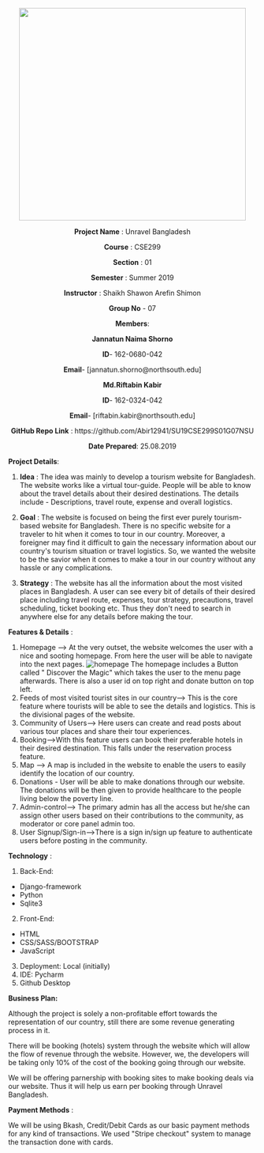 <html><body><p align="center">
  <img width="460" height="430" src="https://elmsprodcdnendpoint.azureedge.net/attachments/15/2bfe67c5-2678-e011-969d-0030487d8897/46f5b6ce-3ea8-47ed-8444-80b87ed980cd.png">
</p>

<p align ="center"><b>Project Name</b> : Unravel Bangladesh</p>

<p align ="center"><b>Course</b> : CSE299</p>

<p align ="center"><b>Section</b> : 01</p>

<p align ="center"><b>Semester</b> : Summer 2019</p>

<p align ="center"><b>Instructor</b> : Shaikh Shawon Arefin Shimon</p>

<p align ="center"><b>Group No</b> - 07</p>

<p align ="center"><b>Members</b>:</p>

<p align ="center"><b>Jannatun Naima Shorno</b></p>

<p align ="center"><b>ID</b>- 162-0680-042</p>

<p align ="center"><b>Email</b>- [jannatun.shorno@northsouth.edu]</p>

<p align ="center"><b>Md.Riftabin Kabir</b></p>

<p align ="center"><b>ID</b>- 162-0324-042</p>

<p align ="center"><b>Email</b>- [riftabin.kabir@northsouth.edu]</p>

 <p align ="center"><b>GitHub Repo Link</b> : https://github.com/Abir12941/SU19CSE299S01G07NSU</p>

<p align ="center"><b>Date Prepared</b>: 25.08.2019</p>
</body>
</html>


**Project Details**:

1.  **Idea** :  The idea was mainly to develop a tourism website for Bangladesh. The website works like a virtual tour-guide. People will be able to know about the travel details about their desired destinations. The details include - Descriptions, travel route, expense and overall logistics.

1.  **Goal** : The website is focused on being the first ever purely tourism-based website for Bangladesh. There is no specific website for a traveler to hit when it comes to tour in our country. Moreover, a foreigner may find it difficult to gain the necessary information about our country&#39;s tourism situation or travel logistics. So, we wanted the website to be the savior when it comes to make a tour in our country without any hassle or any complications.

1.  **Strategy** : The website has all the information about the most visited places in Bangladesh. A user can see every bit of details of their desired place including travel route, expenses, tour strategy, precautions, travel scheduling, ticket booking etc. Thus they don&#39;t need to search in anywhere else for any details before making the tour.


**Features & Details** :
1. Homepage --> At the very outset, the website welcomes the user with a nice and sooting homepage. From here the user will be able to navigate into the next pages.
![homepage](https://user-images.githubusercontent.com/26319280/63650785-59e5ae80-c770-11e9-9eb3-0d70dbf7ec0d.PNG)
The homepage includes a Button called " Discover the Magic" which takes the user to the menu page afterwards. There is also a user id on top right and donate button on top left.
2. Feeds of most visited tourist sites in our country--> This is the core feature where tourists will be able to see the details and logistics. This is the divisional pages of the website.
3. Community of Users--> Here users can create and read posts about various tour places and share their tour experiences.
4. Booking-->With this feature users can book their preferable hotels in their desired destination. This falls under the reservation process feature.
5. Map --> A map is included in the website to enable the users to easily identify the location of our country.
6. Donations - User will be able to make donations through our website. The donations will be then given to provide healthcare to the people living below the poverty line.
7. Admin-control--> The primary admin has all the access but he/she can assign other users based on their contributions to the community, as moderator or core panel admin too.
8. User Signup/Sign-in-->There is a sign in/sign up feature to authenticate users before  posting in the community.

**Technology** :

1. Back-End:
  * Django-framework
  * Python
  * Sqlite3
2. Front-End:
  * HTML
  * CSS/SASS/BOOTSTRAP
  * JavaScript
3. Deployment:  Local (initially)
4. IDE: Pycharm
5. Github Desktop

**Business Plan:**

Although the project is solely a non-profitable effort towards the representation of our country, still there are some revenue generating process in it.

There will be booking (hotels) system through the website which will allow the flow of revenue through the website. However, we, the developers will be taking only 10% of the cost of the booking going through our website.

We will be offering parnership with booking sites to make booking deals via our website. Thus it will help us earn per booking through Unravel Bangladesh.

**Payment Methods** :

We will be using Bkash, Credit/Debit Cards as our basic payment methods for any kind of transactions. We used "Stripe checkout" system to manage the transaction done with cards.



